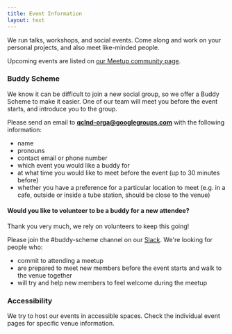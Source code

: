 ```yaml
---
title: Event Information
layout: text
---
```


We run talks, workshops, and social events. Come along and work on your personal projects, and also meet like-minded people.

Upcoming events are listed on [our Meetup community page](https://www.meetup.com/Queer-Code-London).

### Buddy Scheme

We know it can be difficult to join a new social group, so we offer a Buddy Scheme to make it easier. One of our team will meet you before the event starts, and introduce you to the group.

Please send an email to **qclnd-orga@googlegroups.com** with the following information:

- name
- pronouns
- contact email or phone number
- which event you would like a buddy for
- at what time you would like to meet before the event (up to 30 minutes before)
- whether you have a preference for a particular location to meet (e.g. in a cafe, outside or inside a tube station, should be close to the venue)


#### Would you like to volunteer to be a buddy for a new attendee?

Thank you very much, we rely on volunteers to keep this going!

Please join the #buddy-scheme channel on our [Slack](https://slackinvite-qcldn.herokuapp.com/). We're looking for people who:
- commit to attending a meetup 
- are prepared to meet new members before the event starts and walk to the venue together
- will try and help new members to feel welcome during the meetup

### Accessibility

We try to host our events in accessible spaces. Check the individual event pages for specific venue information.
